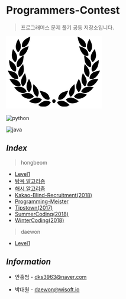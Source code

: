 # Programmers-Contest
> 프로그래머스 문제 풀기 공동 저장소입니다.

![flag](./img/flag.png)

![python](https://img.shields.io/badge/python-3.0-blueviolet.svg?style=plat&logo=python)  

![java](https://img.shields.io/badge/java-jdk10-orange.svg?style=plat&logo=java)  

## *Index*

> hongbeom

* [Level1](https://github.com/programmers-contest/Programmers/tree/master/hongbeom/level1)
* [탐욕 알고리즘](https://github.com/programmers-contest/Programmers/tree/master/hongbeom/greedy)
* [해시 알고리즘](https://github.com/programmers-contest/Programmers/tree/master/hongbeom/hash)
* [Kakao-Blind-Recruitment(2018)](https://github.com/programmers-contest/Programmers/tree/master/hongbeom/kakao_blind_recruitment_2018)
* [Programming-Meister](https://github.com/programmers-contest/Programmers/tree/master/hongbeom/programmingMaster/)
* [Tipstown(2017)](https://github.com/programmers-contest/Programmers/tree/master/hongbeom/tipstown_2017)
* [SummerCoding(2018)](https://github.com/programmers-contest/Programmers/tree/master/hongbeom/summer_coding_2018)
* [WinterCoding(2018)](https://github.com/programmers-contest/Programmers/tree/master/hongbeom/wintercoding_2018)

> daewon

* [Level1]()

## *Information*

- 안홍범 - dks3963@naver.com

* 박대원 - daewon@wisoft.io